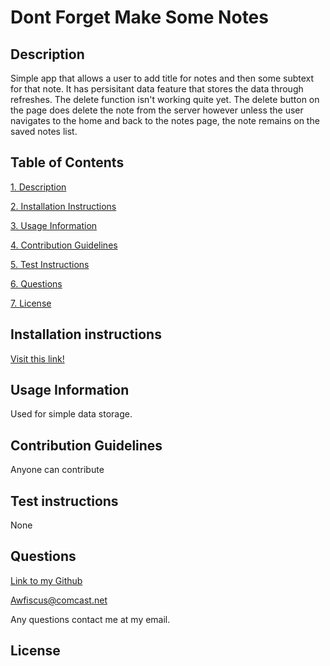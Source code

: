 # Dont Forget Make Some Notes

## Description

Simple app that allows a user to add title for notes and then some subtext for that note. It has persisitant data feature that stores the data through refreshes. The delete function isn't working quite yet. The delete button on the page does delete the note from the server however unless the user navigates to the home and back to the notes page, the note remains on the saved notes list.

## Table of Contents

[1. Description](#description)

[2. Installation Instructions](#installation-instructions)

[3. Usage Information](#usage-information)

[4. Contribution Guidelines](#contribution-guidelines)

[5. Test Instructions](#test-instructions)

[6. Questions](#questions)

[7. License](#license)

## Installation instructions

[Visit this link!](https://dont-forget-make-some-notes.herokuapp.com/)

## Usage Information

Used for simple data storage.

## Contribution Guidelines

Anyone can contribute

## Test instructions

None

## Questions

[Link to my Github](https://github.com/Awfiscus)

Awfiscus@comcast.net

Any questions contact me at my email.

## License
